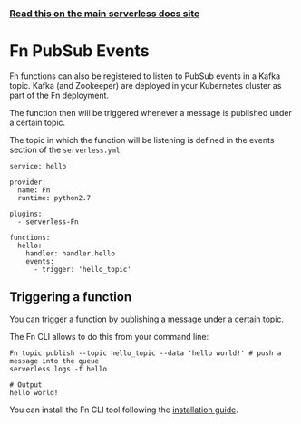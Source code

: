 <!--
title: Serverless Framework - Fn Events - PubSub
menuText: PubSub
menuOrder: 2
description:  PubSub Events in Fn
layout: Doc
-->

<!-- DOCS-SITE-LINK:START automatically generated  -->
### [Read this on the main serverless docs site](https://www.serverless.com/framework/docs/providers/fn/events/pubsub)
<!-- DOCS-SITE-LINK:END -->

# Fn PubSub Events

Fn functions can also be registered to listen to PubSub events in a Kafka topic. Kafka (and Zookeeper) are deployed in your Kubernetes cluster as part of the Fn deployment.

The function then will be triggered whenever a message is published under a certain topic.

The topic in which the function will be listening is defined in the events section of the `serverless.yml`:

```
service: hello

provider:
  name: Fn
  runtime: python2.7

plugins:
  - serverless-Fn

functions:
  hello:
    handler: handler.hello
    events:
      - trigger: 'hello_topic'
```

## Triggering a function

You can trigger a function by publishing a message under a certain topic.

The Fn CLI allows to do this from your command line:

```
Fn topic publish --topic hello_topic --data 'hello world!' # push a message into the queue
serverless logs -f hello

# Output
hello world!
```

You can install the Fn CLI tool following the [installation guide](../guide/installation.md).

